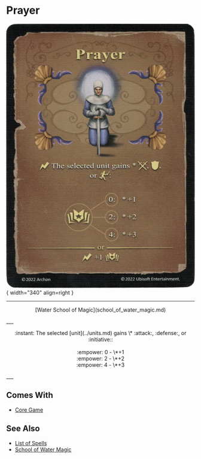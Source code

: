 # Prayer

![Prayer](../assets/spells-prayer.webp){ width="340" align=right }

___
<p style="text-align: center;" markdown>[Water School of Magic](school_of_water_magic.md)</p>
___
<p style="text-align: center;" markdown>:instant: The selected [unit](../units.md) gains \* :attack:, :defense:, or :initiative::<br><br>:empower: 0 - \*+1 <br>:empower: 2 - \*+2 <br>:empower: 4 - \*+3</p>
___


## Comes With

- [Core Game](../content.md)


## See Also

- [List of Spells](../spells.md)
- [School of Water Magic](school_of_water_magic.md)
